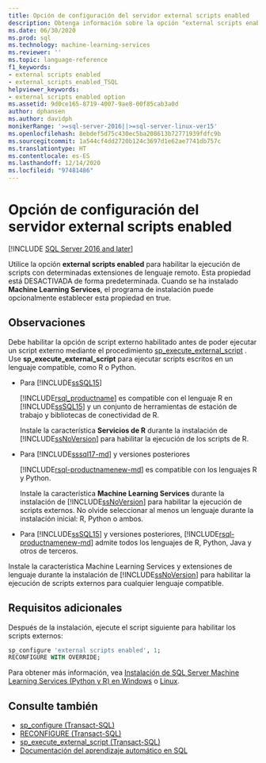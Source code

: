 ```yaml
---
title: Opción de configuración del servidor external scripts enabled
description: Obtenga información sobre la opción "external scripts enabled" en SQL Server. Después de activarla, puede ejecutar scripts externos en lenguajes compatibles, como R o Python.
ms.date: 06/30/2020
ms.prod: sql
ms.technology: machine-learning-services
ms.reviewer: ''
ms.topic: language-reference
f1_keywords:
- external scripts enabled
- external_scripts_enabled_TSQL
helpviewer_keywords:
- external scripts enabled option
ms.assetid: 9d0ce165-8719-4007-9ae8-00f85cab3a0d
author: dphansen
ms.author: davidph
monikerRange: '>=sql-server-2016||>=sql-server-linux-ver15'
ms.openlocfilehash: 8ebdef5d75c430ec5ba208613b72771939fdfc9b
ms.sourcegitcommit: 1a544cf4dd2720b124c3697d1e62ae7741db757c
ms.translationtype: HT
ms.contentlocale: es-ES
ms.lasthandoff: 12/14/2020
ms.locfileid: "97481486"
---
```

# <a name="external-scripts-enabled-server-configuration-option"></a>Opción de configuración del servidor external scripts enabled
[!INCLUDE [SQL Server 2016 and later](../../includes/applies-to-version/sqlserver2016.md)]

Utilice la opción **external scripts enabled** para habilitar la ejecución de scripts con determinadas extensiones de lenguaje remoto. Esta propiedad está DESACTIVADA de forma predeterminada. Cuando se ha instalado **Machine Learning Services**, el programa de instalación puede opcionalmente establecer esta propiedad en true.

## <a name="remarks"></a>Observaciones

Debe habilitar la opción de script externo habilitado antes de poder ejecutar un script externo mediante el procedimiento [sp_execute_external_script](../../relational-databases/system-stored-procedures/sp-execute-external-script-transact-sql.md) . Use **sp_execute_external_script** para ejecutar scripts escritos en un lenguaje compatible, como R o Python. 

+ Para [!INCLUDE[ssSQL15](../../includes/sssql15-md.md)]

    [!INCLUDE[rsql_productname](../../includes/rsql-productname-md.md)] es compatible con el lenguaje R en [!INCLUDE[ssSQL15](../../includes/sssql15-md.md)] y un conjunto de herramientas de estación de trabajo y bibliotecas de conectividad de R.

    Instale la característica **Servicios de R** durante la instalación de [!INCLUDE[ssNoVersion](../../includes/ssnoversion-md.md)] para habilitar la ejecución de los scripts de R.

+ Para [!INCLUDE[sssql17-md](../../includes/sssql17-md.md)] y versiones posteriores

    [!INCLUDE[rsql-productnamenew-md](../../includes/rsql-productnamenew-md.md)] es compatible con los lenguajes R y Python.

    Instale la característica **Machine Learning Services** durante la instalación de [!INCLUDE[ssNoVersion](../../includes/ssnoversion-md.md)] para habilitar la ejecución de scripts externos. No olvide seleccionar al menos un lenguaje durante la instalación inicial: R, Python o ambos.
    
+ Para [!INCLUDE[ssSQL15](../../includes/sssqlv15-md.md)] y versiones posteriores, [!INCLUDE[rsql-productnamenew-md](../../includes/rsql-productnamenew-md.md)] admite todos los lenguajes de R, Python, Java y otros de terceros.

Instale la característica Machine Learning Services y extensiones de lenguaje durante la instalación de [!INCLUDE[ssNoVersion](../../includes/ssnoversion-md.md)] para habilitar la ejecución de scripts externos para cualquier lenguaje compatible.

## <a name="additional-requirements"></a>Requisitos adicionales

Después de la instalación, ejecute el script siguiente para habilitar los scripts externos:

```sql
sp_configure 'external scripts enabled', 1;
RECONFIGURE WITH OVERRIDE;  
```

Para obtener más información, vea [Instalación de SQL Server Machine Learning Services (Python y R) en Windows](../../machine-learning/install/sql-machine-learning-services-windows-install.md) o [Linux](../../linux/sql-server-linux-setup-machine-learning-docker.md?toc=/sql/machine-learning/toc.json).

## <a name="see-also"></a>Consulte también

+ [sp_configure &#40;Transact-SQL&#41;](../../relational-databases/system-stored-procedures/sp-configure-transact-sql.md)
+ [RECONFIGURE &#40;Transact-SQL&#41;](../../t-sql/language-elements/reconfigure-transact-sql.md)
+ [sp_execute_external_script &#40;Transact-SQL&#41;](../../relational-databases/system-stored-procedures/sp-execute-external-script-transact-sql.md)
+ [Documentación del aprendizaje automático en SQL](../../machine-learning/index.yml)
